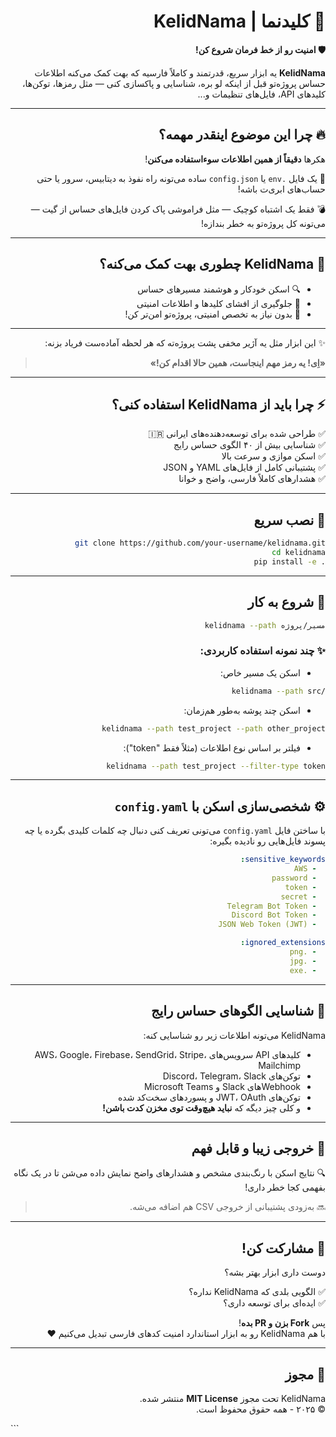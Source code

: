 

<div dir="rtl" align="right">

# 🚨 کلیدنما | KelidNama

**🛡️ امنیت رو از خط فرمان شروع کن!**

**KelidNama** یه ابزار سریع، قدرتمند و کاملاً فارسیه که بهت کمک می‌کنه اطلاعات حساس پروژه‌تو قبل از اینکه لو بره، شناسایی و پاکسازی کنی — مثل رمزها، توکن‌ها، کلیدهای API، فایل‌های تنظیمات و...

---

## 🔥 چرا این موضوع اینقدر مهمه؟

هکرها **دقیقاً از همین اطلاعات سوءاستفاده می‌کنن**!

📂 یک فایل `.env` یا `config.json` ساده می‌تونه راه نفوذ به دیتابیس، سرور یا حتی حساب‌های ابری‌ت باشه!

💣 فقط یک اشتباه کوچیک — مثل فراموشی پاک کردن فایل‌های حساس از گیت — می‌تونه کل پروژه‌تو به خطر بندازه!

---

## 🎯 KelidNama چطوری بهت کمک می‌کنه؟

- 🔍 اسکن خودکار و هوشمند مسیرهای حساس  
- 🚫 جلوگیری از افشای کلیدها و اطلاعات امنیتی  
- 🧠 بدون نیاز به تخصص امنیتی، پروژه‌تو امن‌تر کن!

---

✨ این ابزار مثل یه آژیر مخفی پشت پروژه‌ته که هر لحظه آماده‌ست فریاد بزنه:  
> **«اِی! یه رمز مهم اینجاست، همین حالا اقدام کن!»**

---

## ⚡ چرا باید از KelidNama استفاده کنی؟

✅ طراحی شده برای توسعه‌دهنده‌های ایرانی 🇮🇷  
✅ شناسایی بیش از ۴۰ الگوی حساس رایج  
✅ اسکن موازی و سرعت بالا  
✅ پشتیبانی کامل از فایل‌های YAML و JSON  
✅ هشدارهای کاملاً فارسی، واضح و خوانا

---

## 🔧 نصب سریع

<div dir="ltr">

```bash
git clone https://github.com/your-username/kelidnama.git
cd kelidnama
pip install -e .
```

</div>

---

## 🚀 شروع به کار

<div dir="ltr">

```bash
kelidnama --path مسیر/پروژه
```

</div>

### ✨ چند نمونه استفاده کاربردی:

- اسکن یک مسیر خاص:

<div dir="ltr">

```bash
kelidnama --path src/
```

</div>

- اسکن چند پوشه به‌طور هم‌زمان:

<div dir="ltr">

```bash
kelidnama --path test_project --path other_project
```

</div>

- فیلتر بر اساس نوع اطلاعات (مثلاً فقط "token"):

<div dir="ltr">

```bash
kelidnama --path test_project --filter-type token
```

</div>

---

## ⚙️ شخصی‌سازی اسکن با `config.yaml`

با ساختن فایل `config.yaml` می‌تونی تعریف کنی دنبال چه کلمات کلیدی بگرده یا چه پسوند فایل‌هایی رو نادیده بگیره:

```yaml
sensitive_keywords:
  - AWS
  - password
  - token
  - secret
  - Telegram Bot Token
  - Discord Bot Token
  - JSON Web Token (JWT)

ignored_extensions:
  - .png
  - .jpg
  - .exe
```

---

## 🧠 شناسایی الگوهای حساس رایج

KelidNama می‌تونه اطلاعات زیر رو شناسایی کنه:

- کلیدهای API سرویس‌های AWS، Google، Firebase، SendGrid، Stripe، Mailchimp  
- توکن‌های Discord، Telegram، Slack  
- Webhookهای Slack و Microsoft Teams  
- توکن‌های JWT، OAuth و پسوردهای سخت‌کد شده  
- و کلی چیز دیگه که **نباید هیچ‌وقت توی مخزن کدت باشن!**

---

## 🧪 خروجی زیبا و قابل فهم

🔍 نتایج اسکن با رنگ‌بندی مشخص و هشدارهای واضح نمایش داده می‌شن تا در یک نگاه بفهمی کجا خطر داری!

> 🔜 به‌زودی پشتیبانی از خروجی CSV هم اضافه می‌شه.

---

## 🤝 مشارکت کن!

دوست داری ابزار بهتر بشه؟

✅ الگویی بلدی که KelidNama نداره؟  
✅ ایده‌ای برای توسعه داری؟

پس **Fork بزن و PR بده**!  
با هم KelidNama رو به ابزار استاندارد امنیت کدهای فارسی تبدیل می‌کنیم ❤️

---

## 📜 مجوز

KelidNama تحت مجوز **MIT License** منتشر شده.  
© ۲۰۲۵ - همه حقوق محفوظ است.

</div>
```

